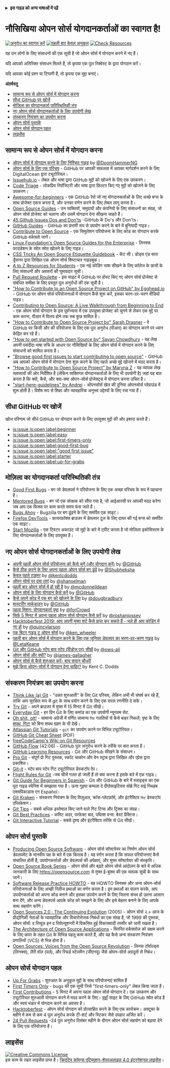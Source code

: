 <!-- Do not translate this -->
<details>
<summary>
<strong>इस गाइड को अन्य भाषाओं में पढ़ें</strong>
</summary>
    <ul>
        <li><a href="./README.md"> English </a></li>
        <li><a href="./README-CN.md"> 中文 </a></li>
        <li><a href="./README-UA.md"> українська </a></li>
        <li><a href="./README-RU.md"> русский </a></li>
        <li><a href="./README-RO.md"> Românesc </a></li>
        <li><a href="./README-IT.md"> Italiano </a></li>
        <li><a href="./README-ES.md"> Español </a></li>
        <li><a href="./README-pt-BR.md"> Português (BR) </a></li>
        <li><a href="./README-DE.md"> Deutsch </a></li>
        <li><a href="./README-GR.md"> Ελληνικά </a></li>
        <li><a href="./README-FR.md"> Français </a></li>
        <li><a href="./README-KO.md"> 한국어 </a></li>
        <li><a href="./README-JA.md"> 日本語 </a></li>
        <li><a href="./README-MR.md">मराठी</a></li>
        <li><a href="./README-HI.md"> हिंदी </a></li>
    </ul>
</details>
<!-- Do not translate this -->

# नौसिखिया ओपन सोर्स योगदानकर्ताओं का स्वागत है!

[![अनुरोध का स्वागत करें](https://img.shields.io/badge/PRs-welcome-brightgreen.svg?style=flat)](http://makeapullrequest.com)
[![पहली बार केवल अनुकूल](https://img.shields.io/badge/first--timers--only-friendly-blue.svg)](https://www.firsttimersonly.com/)
[![Check Resources](https://github.com/freeCodeCamp/how-to-contribute-to-open-source/actions/workflows/test.yml/badge.svg)](https://github.com/freeCodeCamp/how-to-contribute-to-open-source/actions/workflows/test.yml)


यह उन लोगों के लिए संसाधनों की एक सूची है जो ओपन सोर्स में योगदान करने में नए हैं।

यदि आपको अतिरिक्त संसाधन मिलते हैं, तो कृपया एक पुल रिक्वेस्ट के द्वारा योगदान करें।

यदि आपका कोई प्रश्न या टिप्पणी हैं, तो कृपया एक मुद्दा बनाएं।

**अंतर्वस्तु**

- [सामान्य रूप से ओपन सोर्स में योगदान करना](#contributing-to-open-source-in-general)
- [सीधा GitHub पर खोजें](#direct-github-searches)
- [मोज़िला का योगदानकर्ता पारिस्थितिकी तंत्र](#mozillas-contributor-ecosystem)
- [नए ओपन सोर्स योगदानकर्ताओं के लिए उपयोगी लेख](#useful-articles-for-new-open-source-contributors)
- [संस्करण नियंत्रण का उपयोग करना](#using-version-control)
- [ओपन सोर्स पुस्तकें](#open-source-books)
- [ओपन सोर्स योगदान पहल](#open-source-contribution-initiatives)
- [लाइसेंस](#license)

## सामान्य रूप से ओपन सोर्स में योगदान करना
- [ओपन सोर्स में योगदान करने के लिए निश्चित गाइड](https://www.freecodecamp.org/news/the-definitive-guide-to-contributing-to-open-source-900d5f9f2282/) by [@DoomHammerNG](https://twitter.com/DoomHammerNG)
- [ओपन सोर्स के लिए एक परिचय](https://www.digitalocean.com/community/tutorial_series/an-introduction-to-open-source) - GitHub पर आपकी सफलता में आपका मार्गदर्शन करने के लिए DigitalOcean द्वारा ट्यूटोरियल।
- [Issuehub.io](http://issuehub.io/) - लेबल और भाषा द्वारा GitHub मुद्दों को खोजने के लिए एक उपकरण।
- [Code Triage](https://www.codetriage.com/) - लोकप्रिय रिपॉजिटरी और भाषा द्वारा फ़िल्टर किए गए मुद्दों को खोजने के लिए उपकरण।
- [Awesome-for-beginners](https://github.com/MunGell/awesome-for-beginners) - एक GitHub रेपो जो नए योगदानकर्ताओं के लिए अच्छे बग्स के साथ प्रोजेक्ट एकत्र करता है, और उनका वर्णन करने के लिए लेबल लागू करता है।
- [Open Source Guides](https://opensource.guide/) - उन व्यक्तियों, समुदायों और कंपनियों के लिए संसाधनों का संग्रह, जो ओपन सोर्स प्रोजेक्ट को चलाना और उसमें योगदान देना सीखना चाहते हैं।
- [45 Github Issues Dos and Don’ts](https://hackernoon.com/45-github-issues-dos-and-donts-dfec9ab4b612) -GitHub के Do's और Don'ts।
- [GitHub Guides](https://docs.github.com/en) - GitHub का प्रभावी रूप से उपयोग करने के बारे में बुनियादी गाइड।
- [Contribute to Open Source](https://github.com/danthareja/contribute-to-open-source) - एक सिमुलेशन परियोजना के लिए कोड का योगदान करके GitHub वर्कफ़्लो जानें।
- [Linux Foundation's Open Source Guides for the Enterprise](https://www.linuxfoundation.org/resources/open-source-guides) - लिनक्स फाउंडेशन के स्रोत स्रोत खोलने के लिए गाइड।
- [CSS Tricks An Open Source Etiquette Guidebook](https://css-tricks.com/open-source-etiquette-guidebook/) - केंट सी। डोड्स एंड सारा ड्रैसनर द्वारा लिखित एक ओपन सोर्स शिष्टाचार गाइडबुक।
- [A to Z Resources for Students](https://github.com/dipakkr/A-to-Z-Resources-for-Students) - एक नई कोडिंग भाषा सीखने के लिए कॉलेज के छात्रों के लिए संसाधनों और अवसरों की घुमावदार सूची।
- [Pull Request Roulette](http://www.pullrequestroulette.com/) - इस साइट में GitHub पर होस्ट किए गए ओपन सोर्स प्रोजेक्ट से संबंधित समीक्षा के लिए प्रस्तुत पुल अनुरोधों की एक सूची है।
- ["How to Contribute to an Open Source Project on GitHub" by Egghead.io](https://egghead.io/courses/how-to-contribute-to-an-open-source-project-on-github) - GitHub पर ओपन सोर्स परियोजनाओं में योगदान कैसे शुरू करें, इसका चरण-दर-चरण वीडियो गाइड।
- [Contributing to Open Source: A Live Walkthrough from Beginning to End](https://medium.com/@kevinjin/contributing-to-open-source-walkthrough-part-0-b3dc43e6b720) - एक ओपन सोर्स योगदान के इस पूर्वाभ्यास में एक उपयुक्त प्रोजेक्ट को चुनने से लेकर एक मुद्दे पर काम करना, पीआर में विलय होने तक सब कुछ शामिल है।
- ["How to Contribute to Open Source Project by" Sarah Drasner](https://css-tricks.com/how-to-contribute-to-an-open-source-project/) - वे GitHub पर किसी और की परियोजना के लिए एक पुल अनुरोध (पीआर) का योगदान करने पर ध्यान केंद्रित कर रहे हैं।
- ["How to get started with Open Source by" Sayan Chowdhury](https://www.hackerearth.com:443/getstarted-opensource/) - यह लेख अपनी पसंदीदा भाषा रुचि के आधार पर नौसिखियों के लिए ओपन सोर्स में योगदान करने के लिए संसाधनों को शामिल करता है।
- ["Browse good first issues to start contributing to open source"](https://github.blog/2020-01-22-browse-good-first-issues-to-start-contributing-to-open-source/) - GitHub अब आपको ओपन सोर्स में योगदान देना शुरू करने के लिए पहले अच्छे मुद्दे खोजने में मदद करता है।
- ["How to Contribute to Open Source Project" by Maryna Z](https://rubygarage.org/blog/how-contribute-to-open-source-projects) - यह व्यापक लेख व्यवसायों की ओर निर्देशित है (लेकिन व्यक्तिगत योगदानकर्ताओं के लिए भी उपयोगी है) जहां यह बात करता है कि क्यों, कैसे, और क्या-क्या ओपन-सोर्स प्रोजेक्ट्स में योगदान करना उचित है।
- ["start-here-guidelines" by Andrei](https://github.com/zero-to-mastery/start-here-guidelines) - ओपनसोर्स खेल की दुनिया ओपनसोर्स प्लेग्राउंड में शुरू होती है। विशेष रूप से शिक्षा और व्यावहारिक अनुभव उद्देश्यों के लिए रचा गया हैं।

## सीधा GitHub पर खोजें
खोज परिणाम जो सीधे GitHub पर योगदान करने के लिए उपयुक्त मुद्दों की ओर इशारा करते हैं।
- [is:issue is:open label:beginner](https://github.com/search?utf8=%E2%9C%93&q=is%3Aissue+is%3Aopen+label%3Abeginner)
- [is:issue is:open label:easy](https://github.com/search?utf8=%E2%9C%93&q=is%3Aissue+is%3Aopen+label%3Aeasy)
- [is:issue is:open label:first-timers-only](https://github.com/search?utf8=%E2%9C%93&q=is%3Aissue+is%3Aopen+label%3Afirst-timers-only)
- [is:issue is:open label:good-first-bug](https://github.com/search?utf8=%E2%9C%93&q=is%3Aissue+is%3Aopen+label%3Agood-first-bug)
- [is:issue is:open label:"good first issue"](https://github.com/search?utf8=%E2%9C%93&q=is%3Aissue+is%3Aopen+label%3A"good+first+issue")
- [is:issue is:open label:starter](https://github.com/search?utf8=%E2%9C%93&q=is%3Aissue+is%3Aopen+label%3Astarter)
- [is:issue is:open label:up-for-grabs](https://github.com/search?utf8=%E2%9C%93&q=is%3Aissue+is%3Aopen+label%3Aup-for-grabs)

## मोज़िला का योगदानकर्ता पारिस्थितिकी तंत्र
- [Good First Bugs](https://bugzilla.mozilla.org/buglist.cgi?quicksearch=sw:%22[good%20first%20bug]%22&limit=0) - बग जो डेवलपर्स ने परियोजना के लिए एक अच्छा परिचय के रूप में पहचाना है।
- [Mentored Bugs](https://bugzilla.mozilla.org/buglist.cgi?quicksearch=mentor%3A%40) - बग जो एक संरक्षक को सौंपा गया है, जो आईआरसी पर आपकी मदद करेगा जब आप एक फिक्स पर काम करते समय फंस जाते हैं।
- [Bugs Ahoy](https://www.joshmatthews.net/bugsahoy/) - Bugzilla पर बग ढूंढने के लिए समर्पित एक साइट।
- [Firefox DevTools](http://firefox-dev.tools/) - फ़ायरफ़ॉक्स ब्राउज़र में डेवलपर टूल के लिए दायर की गई बग्स को समर्पित एक साइट।
- [Start Mozilla](https://twitter.com/StartMozilla) - एक ट्विटर अकाउंट जो मुद्दों के बारे में ट्वीट करता है जो मोज़िला इकोसिस्टम के लिए योगदानकर्ताओं के लिए उपयुक्त है।
## नए ओपन सोर्स योगदानकर्ताओं के लिए उपयोगी लेख
- [अपनी पहली ओपन सोर्स परियोजना को कैसे चुनें (और योगदान करें)](https://github.com/collections/choosing-projects) by [@GitHub](https://github.com/github)
- [कैसे ठीक करने के लिए अपना पहला ओपन सोर्स बग ढूंढें](https://www.freecodecamp.org/news/finding-your-first-open-source-project-or-bug-to-work-on-1712f651e5ba/) by [@Shubheksha](https://github.com/Shubheksha)
- [केवल पहले टाइमर](https://kentcdodds.com/blog/first-timers-only) by [@kentcdodds](https://github.com/kentcdodds)
- [ओपन सोर्स पर दया लाएं](https://web.archive.org/web/20201009150545/https://www.hanselman.com/blog/bring-kindness-back-to-open-source) by [@shanselman](https://github.com/shanselman)
- [पहली बार ओपन सोर्स में हो रही है](https://www.nearform.com/blog/getting-into-open-source-for-the-first-time/) by [@mcdonnelldean](https://github.com/mcdonnelldean)
- [ओपन सोर्स के लिए योगदान कैसे करें](https://opensource.guide/how-to-contribute/) by [@GitHub](https://github.com/github/opensource.guide)
- [कैसे अपने कोड में एक बग को खोजने के लिए](https://8thlight.com/insights/how-to-find-a-bug-in-your-code) by [@dougbradbury](https://twitter.com/dougbradbury)
- [मास्टरींग मार्कडाउन](https://docs.github.com/features/mastering-markdown/) by [@GitHub](https://github.com/github/docs)
- [पहला मिशन: योगदानकर्ता पृष्ठ](https://forcrowd.medium.com/first-mission-contributors-page-df24e6e70705#.2v2g0no29) by [@forCrowd](https://github.com/forCrowd)
- [सिर्फ 5 मिनट में अपना पहला ओपन सोर्स योगदान कैसे करें](https://www.freecodecamp.org/news/how-to-make-your-first-open-source-contribution-in-just-5-minutes-aaad1fc59c9a/) by [@roshanjossey](https://github.com/Roshanjossey/)
- [Hacktoberfest 2019: आप अपनी मुफ्त शर्ट कैसे प्राप्त कर सकते हैं - भले ही आप कोडिंग में नए हों](https://www.freecodecamp.org/news/hacktoberfest-2018-how-you-can-get-your-free-shirt-even-if-youre-new-to-coding-96080dd0b01b/) by [@quincylarson](https://www.freecodecamp.org/news/author/quincylarson/)
- [एक बिटर गाइड टू ओपन सोर्स](https://medium.com/codezillas/a-bitter-guide-to-open-source-a8e3b6a3c1c4) by [@ken_wheeler](https://medium.com/@ken_wheeler)
- [पहली बार ओपन सोर्स में योगदान करने के लिए एक जूनियर डेवलपर का चरण-दर-चरण गाइड](https://hackernoon.com/contributing-to-open-source-the-sharks-are-photoshopped-47e22db1ab86) by [@LetaKeane](https://hackernoon.com/u/letakeane)
- [Git और GitHub स्टेप बाय स्टेप (विंडोज पर) सीखें](https://medium.com/illumination/path-to-learning-git-and-github-be93518e06dc) by [@ows-ali](https://medium.com/@ows_ali)
- [ओपन सोर्स और क्यों?](https://careerkarma.com/blog/open-source-projects-for-beginners/) by [@james-gallagher](https://careerkarma.com/blog/author/jamesgallagher/)
- [ओपन सोर्स से कैसे शुरुआत करें- बाय सयान चौधरी](https://www.hackerearth.com/getstarted-opensource/)
- [मुझे किस ओपन-सोर्स में योगदान देना चाहिए?](https://kentcdodds.com/blog/what-open-source-project-should-i-contribute-to) by Kent C. Dodds

## संस्करण नियंत्रण का उपयोग करना
- [Think Like (a) Git](https://think-like-a-git.net/) - "उन्नत शुरुआती" के लिए Git परिचय, लेकिन अभी भी संघर्ष कर रहे हैं, ताकि आप सुरक्षित रूप से git के साथ प्रयोग करने के लिए एक सरल रणनीति दे सकें।
- [Try Git](https://docs.github.com/en/get-started/quickstart/set-up-git) - अपने ब्राउज़र में मुफ्त में 15 मिनट में Git सीखें।
- [Everyday Git](https://git-scm.com/docs/giteveryday) - हर दिन Git के लिए कमांड का एक उपयोगी न्यूनतम सेट.
- [Oh shit, git!](https://ohshitgit.com/) - सामान्य अंग्रेजी में वर्णित सामान्य `गिट` गलतियों से कैसे बाहर निकलें; पृष्ठ के लिए [शपथ, गिट!](https://dangitgit.com/) को बिना शपथ ग्रहण के भी देखें।
- [Atlassian Git Tutorials](https://www.atlassian.com/git/tutorials) - `git` का उपयोग करने पर विभिन्न ट्यूटोरियल।
- [GitHub Git Cheat Sheet](https://education.github.com/git-cheat-sheet-education.pdf) (PDF)
- [freeCodeCamp's Wiki on Git Resources](https://forum.freecodecamp.org/t/wiki-git-resources/13136)
- [GitHub Flow](https://www.youtube.com/watch?v=juLIxo42A_s) (42:06) - GitHub पुल अनुरोध करने के तरीके पर बात करता है।
- [GitHub Learning Resources](https://docs.github.com/en/free-pro-team@latest/github/getting-started-with-github/git-and-github-learning-resources) - Git और GitHub सीखने के संसाधन।
- [Pro Git](https://git-scm.com/book/en/v2) - संपूर्ण प्रो गिट पुस्तक, स्कॉट चाकोन और बेन स्ट्राब द्वारा लिखित और एप्रेस द्वारा प्रकाशित।
- [Git-it](https://github.com/jlord/git-it-electron) - स्टेप बाय स्टेप गिट ट्यूटोरियल डेस्कटॉप ऐप।
- [Flight Rules for Git](https://github.com/k88hudson/git-flight-rules) -जब चीजें गलत हो जाती हैं तो क्या करना है इसके बारे में एक गाइड।
- [Git Guide for Beginners in Spanish](https://platzi.github.io/git-slides/#/) - Git और GitHub के बारे में स्लाइड्स का एक पूरा गाइड स्पेनिश में समझाया गया है। ऊना गुइया कम्पला दे दीपोसाइटिवस सोब्रे गिट वाई गिथहब एक्सपिकाडास एन Español।
- [Git Kraken](https://www.gitkraken.com/git-client) - संस्करण नियंत्रण के लिए विज़ुअल, क्रॉस-प्लेटफ़ॉर्म, और इंटरैक्टिव `गिट` डेस्कटॉप एप्लिकेशन।
- [Git Tips](https://github.com/git-tips/tips) - सबसे अधिक इस्तेमाल किए जाने वाले गिट टिप्स और ट्रिक्स का संग्रह।
- [Git Best Practices](https://sethrobertson.github.io/GitBestPractices/) - कमिट अदर, परफेक्ट बाद, पब्लिश वन्स: बेस्ट प्रैक्टिस।
- [Git Interactive Tutorial](https://learngitbranching.js.org/) - सबसे दृश्य और इंटरैक्टिव तरीके से Git सीखें।

## ओपन सोर्स पुस्तकें
- [Producing Open Source Software](https://producingoss.com/) - ओपन सोर्स सॉफ्टवेयर का निर्माण ओपन सोर्स डेवलपमेंट के मानवीय पक्ष के बारे में एक किताब है। यह वर्णन करता है कि सफल परियोजनाएं कैसे संचालित होती हैं, उपयोगकर्ताओं और डेवलपर्स की अपेक्षाएं, और मुफ्त सॉफ्टवेयर की संस्कृति।
- [Open Source Book Series](https://opensource.com/resources/ebooks) - ओपन सोर्स और बढ़ते ओपन सोर्स आंदोलन के बारे में अधिक जानकारी के लिए https://opensource.com से मुफ्त ई-बुक्स की एक व्यापक सूची के साथ जानें।
- [Software Release Practice HOWTO](https://en.tldp.org/HOWTO/Software-Release-Practice-HOWTO/) - यह HOWTO लिनक्स और अन्य ओपन-सोर्स परियोजनाओं के लिए अच्छी रिलीज प्रथाओं का वर्णन करता है। इन प्रथाओं का पालन करके, आप उपयोगकर्ताओं को अपना कोड बनाने और इसका उपयोग करने के लिए जितना संभव हो उतना आसान बना देंगे, और अन्य डेवलपर्स आपके कोड को समझने के लिए और इसे बेहतर बनाने के लिए आपके साथ सहयोग करेंगे।
- [Open Sources 2.0 : The Continuing Evolution](https://archive.org/details/opensources2.000diborich) (2005) - ओपन सोर्स २.० आज के प्रौद्योगिकी नेताओं के व्यावहारिक और विचारोत्तेजक निबंधों का एक संग्रह है, जो 1999 की पुस्तक, ओपन सोर्स: द रिव्यूज़ इन द रिवोल्यूशनरी में विकसित हुई विकासवादी तस्वीर को जारी रखता है।
- [The Architecture of Open Source Applications](http://www.aosabook.org/en/git.html) - वितरित वर्कफ़्लोज़ को सक्षम करने के लिए कवर के तहत Git के विभिन्न पहलू काम करते हैं, और यह कैसे अन्य संस्करण नियंत्रण प्रणालियों (VCS) से भिन्न होता है।
- [Open Sources: Voices from the Open Source Revolution](https://www.oreilly.com/openbook/opensources/book/) - लिनस टॉर्वाल्ड्स (लिनक्स), लैरी वॉल (पर्ल), और रिचर्ड स्टेलमैन (जीएनयू) जैसे ओपन-सोर्स अग्रदूतों से निबंध।

## ओपन सोर्स योगदान पहल
- [Up For Grabs](https://up-for-grabs.net/) - शुरुआत के अनुकूल मुद्दों के साथ परियोजनाएं शामिल हैं
- [First Timers Only](https://www.firsttimersonly.com/) - bugs की एक सूची जिसे "first-timers-only" लेबल किया जाता है।
- [First Contributions](https://firstcontributions.github.io/) - 5 मिनट में अपना पहला ओपन सोर्स योगदान दें। एक उपकरण और ट्यूटोरियल शुरुआती योगदान करने में मदद करने के लिए। [यहाँ](https://github.com/firstcontributions/first-contributions) साइट के लिए GitHub स्रोत कोड है और स्वयं भंडार में योगदान करने का अवसर है।
- [Hacktoberfest](https://hacktoberfest.digitalocean.com/) - ओपन सोर्स योगदान को प्रोत्साहित करने के लिए एक कार्यक्रम। अक्टूबर के महीने में कम से कम 4 पुल अनुरोध करके टी-शर्ट और स्टिकर जैसे उपहार अर्जित करें।
- [24 Pull Requests](https://24pullrequests.com) -24 पुल अनुरोध दिसंबर महीने के दौरान ओपन सोर्स सहयोग को बढ़ावा देने के लिए एक परियोजना है।

## लाइसेंस
<a rel="license" href="https://creativecommons.org/licenses/by-sa/4.0/"><img alt="Creative Commons License" style="border-width:0" src="https://licensebuttons.net/l/by-sa/4.0/88x31.png" /></a><br />इस काम के तहत लाइसेंस प्राप्त है। <a rel="license" href="https://creativecommons.org/licenses/by-sa/4.0/">क्रिएटिव कॉमन्स एट्रिब्यूशन-शेयरअलाइल 4.0 इंटरनेशनल लाइसेंस</a>।
